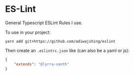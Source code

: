 # ES-Lint

General Typescript ESLint Rules I use.

To use in your project:
```
yarn add git+https://github.com/adiwajshing/eslint
```

Then create an `.eslintrc.json` like (can also be a yaml or js):
``` json
{
	"extends": "@lyrra-vanth"
}
```
